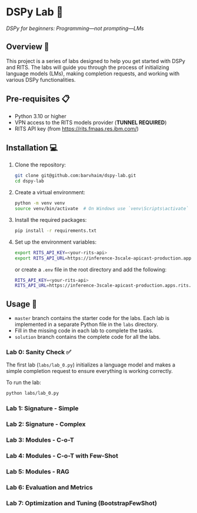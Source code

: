 # DSPy Lab 🧪

_DSPy for beginners: Programming—not prompting—LMs_

## Overview 📖

This project is a series of labs designed to help you get started with DSPy and RITS. The labs will guide you through the process of initializing language models (LMs), making completion requests, and working with various DSPy functionalities.

## Pre-requisites 📋
- Python 3.10 or higher
- VPN access to the RITS models provider (**TUNNEL REQUIRED**)
- RITS API key (from https://rits.fmaas.res.ibm.com/)

## Installation 💻

1. Clone the repository:
    ```sh
    git clone git@github.com:barvhaim/dspy-lab.git
    cd dspy-lab
    ```

2. Create a virtual environment:
    ```sh
    python -m venv venv
    source venv/bin/activate  # On Windows use `venv\Scripts\activate`
    ```

3. Install the required packages:
    ```sh
    pip install -r requirements.txt
    ```
   
4. Set up the environment variables:
    ```sh
    export RITS_API_KEY=<your-rits-api>
    export RITS_API_URL=https://inference-3scale-apicast-production.apps.rits.fmaas.res.ibm.com
    ```
   or create a `.env` file in the root directory and add the following:
    ```sh
    RITS_API_KEY=<your-rits-api>
    RITS_API_URL=https://inference-3scale-apicast-production.apps.rits.fmaas.res.ibm.com
    ```

## Usage 🚀

- `master` branch contains the starter code for the labs. Each lab is implemented in a separate Python file in the `labs` directory.
- Fill in the missing code in each lab to complete the tasks.
- `solution` branch contains the complete code for all the labs.

### Lab 0: Sanity Check ✅

The first lab (`labs/lab_0.py`) initializes a language model and makes a simple completion request to ensure everything is working correctly.

To run the lab:
```sh
python labs/lab_0.py
```

### Lab 1: Signature - Simple 
### Lab 2: Signature - Complex 
### Lab 3: Modules - C-o-T
### Lab 4: Modules - C-o-T with Few-Shot
### Lab 5: Modules - RAG
### Lab 6: Evaluation and Metrics
### Lab 7: Optimization and Tuning (BootstrapFewShot)

